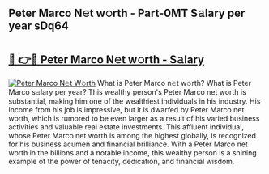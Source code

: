 ## Peter Marco N𝚎t w𝚘rth - Part-0MT S𝚊lary per year sDq64

# <h2><a href="http://gc406ey.nevu.top/?p=Peter+Marco">🔗 👉🔴 Peter Marco N𝚎t w𝚘rth - S𝚊lary</a></h2>

[![Peter Marco N𝚎t W𝚘rth](https://i.imgur.com/Oavwk0R.jpeg)](http://gc406ey.nevu.top/?p=Peter+Marco)
What is Peter Marco n𝚎t w𝚘rth? What is Peter Marco s𝚊lary per year?
This wealthy person's Peter Marco net worth is substantial, making him one of the wealthiest individuals in his industry. His income from his job is impressive, but it is dwarfed by Peter Marco net worth, which is rumored to be even larger as a result of his varied business activities and valuable real estate investments. This affluent individual, whose Peter Marco net worth is among the highest globally, is recognized for his business acumen and financial brilliance. With a Peter Marco net worth in the billions and a notable income, this wealthy person is a shining example of the power of tenacity, dedication, and financial wisdom.
